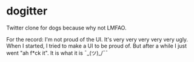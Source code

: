 # dogitter

Twitter clone for dogs because why not LMFAO.

For the record: I'm not proud of the UI. It's very very very very very ugly.<br>
When I started, I tried to make a UI to be proud of. But after a while I just went "ah f*ck it". It is what it is ¯\_(ツ)_/¯¯